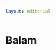 ```yaml
---
layout: editorial
---
```


# Balam

<figure><img src="../../../../../../../../../../.gitbook/assets/Screenshot 2023-12-22 at 10.48.00 AM.png" alt=""><figcaption></figcaption></figure>
